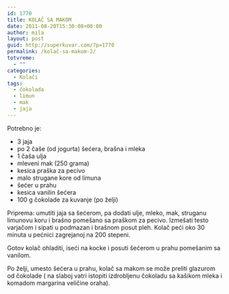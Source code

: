 ```yaml
---
id: 1770
title: KOLAČ SA MAKOM
date: 2011-08-20T15:30:08+00:00
author: mila
layout: post
guid: http://superkuvar.com/?p=1770
permalink: /kolač-sa-makom-2/
totvreme:
  - ""
categories:
  - Kolači
tags:
  - čokolada
  - limun
  - mak
  - jaja
---
```

Potrebno je:

  * 3 jaja
  * po 2 čaše (od jogurta) šećera, brašna i mleka
  * 1 čaša ulja
  * mleveni mak (250 grama)
  * kesica praška za pecivo
  * malo strugane kore od limuna
  * šećer u prahu
  * kesica vanilin šećera
  * 100 g čokolade za kuvanje (po želji)

Priprema: umutiti jaja sa šećerom, pa dodati ulje, mleko, mak, struganu limunovu koru i brašno pomešano sa praškom za pecivo. Izmešati testo varjačom i sipati u podmazan i brašnom posut pleh. Kolač peći oko 30 minuta u pećnici zagrejanoj na 200 stepeni.

Gotov kolač ohladiti, iseći na kocke i posuti šećerom u prahu pomešanim sa vanilom.

Po želji, umesto šećera u prahu, kolač sa makom se može preliti glazurom od čokolade ( na slaboj vatri istopiti izdrobljenu čokoladu sa kašikom mleka i komadom margarina veličine oraha).